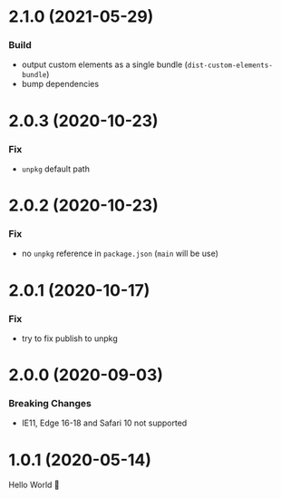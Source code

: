 # 2.1.0 (2021-05-29)

### Build

- output custom elements as a single bundle (`dist-custom-elements-bundle`)
- bump dependencies

# 2.0.3 (2020-10-23)

### Fix

- `unpkg` default path

# 2.0.2 (2020-10-23)

### Fix

- no `unpkg` reference in `package.json` (`main` will be use)

# 2.0.1 (2020-10-17)

### Fix

- try to fix publish to unpkg

# 2.0.0 (2020-09-03)

### Breaking Changes

- IE11, Edge 16-18 and Safari 10 not supported

# 1.0.1 (2020-05-14)

Hello World 👋
